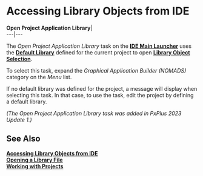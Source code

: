 # Accessing Library Objects from IDE  
  
**Open Project Application Library**|   
---|---  
  
The _Open Project Application Library_ task on the **[IDE Main Launcher](../../PxPlus%20IDE/IDE%20Main%20Launcher.md)** uses the **[Default Library](../../PxPlus%20IDE/IDE%20Main%20Launcher.htm#defaultlib)** defined for the current project to open **[Library Object Selection](Library%20Object%20Selection/Console%20and%20Object%20List.md)**.

To select this task, expand the _Graphical Application Builder (NOMADS)_ category on the _Menu_ list.

If no default library was defined for the project, a message will display when selecting this task. In that case, to use the task, edit the project by defining a default library.

_(The Open Project Application Library task was added in PxPlus 2023 Update 1.)_

## See Also

**[Accessing Library Objects from IDE](Library%20Objects_ide.md)**  
**[Opening a Library File](Library%20Object%20Selection/Opening%20a%20Library%20File.md)**  
**[Working with Projects](../../PxPlus%20IDE/Introduction%20to%20PxPlus%20IDE.htm#projects)**

